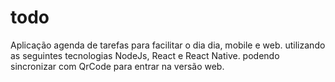 # todo 
Aplicação agenda de tarefas para facilitar o dia dia, mobile e web.
utilizando as seguintes tecnologias
NodeJs, React e React Native.
podendo sincronizar com QrCode para entrar na versão web.
